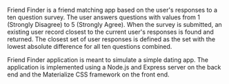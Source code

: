 Friend Finder is a friend matching app based on the user's responses to a ten question survey. 
The user answers questions with values from 1 (Strongly Disagree) to 5 (Strongly Agree). 
When the survey is submitted, an existing user record closest to the current user's responses is found and returned. 
The closest set of user responses is defined as the set with the lowest absolute difference for all ten questions combined.

Friend Finder application is meant to simulate a simple dating app. The application is implemented using a Node.js and Express server on the back end and the Materialize CSS framework on the front end.
